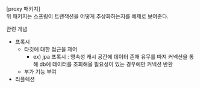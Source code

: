 [proxy 패키지]  
위 패키지는 스프링이 트랜잭션을 어떻게 추상화하는지를 예제로 보여준다.

관련 개념

- 프록시
    - 타깃에 대한 접근을 제어
        - ex) jpa 프록시 : 영속성 캐시 공간에 데이터 존재 유무를 따져 커넥션을 통해 db에 데이터를 조회해올 필요성이 있는 경우에만 커넥션 반환
    - 부가 기능 부여
- 리플렉션
